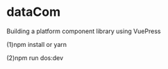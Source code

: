 # dataCom
Building a platform component library using VuePress

(1)npm install or yarn

(2)npm run dos:dev
